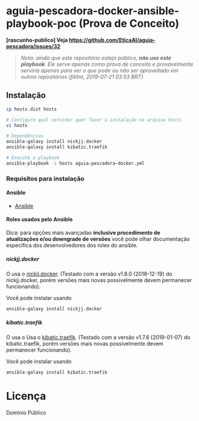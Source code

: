 # aguia-pescadora-docker-ansible-playbook-poc (Prova de Conceito)
**[rascunho-publico] Veja https://github.com/EticaAI/aguia-pescadora/issues/32**

> _Nota: ainda que este repositório esteja público, **não use este playbook**.
Ele serve apenas como prova de conceito e provavelmente serviria apenas
para ver o que pode ou não ser aproveitado em outros repositórios
(fititnt, 2019-07-21 03:53 BRT)_

## Instalação

```bash
cp hosts.dist hosts

# Configure qual servidor quer fazer a instalação no arquivo hosts
vi hosts

# Dependências
ansible-galaxy install nickjj.docker
ansible-galaxy install kibatic.traefik

# Execute o playbook
ansible-playbook -i hosts aguia-pescadora-docker.yml
```

### Requisitos para instalação

#### Ansible

- [Ansible](https://www.ansible.com/)

#### Roles usados pelo Ansible

Dica: para opções mais avançadas **inclusive procedimento de atualizações e/ou
downgrade de versões** você pode olhar documentação específica dos
desenvolvedores dos roles do ansible.

##### nickjj.docker
O usa o [nickjj.docker](https://github.com/nickjj/ansible-docker).
(Testado com a versão v1.8.0 (2018-12-19) do nickjj.docker, porém
versões mais novas possivelmente devem permanecer funcionando).

Você pode instalar usando

```bash
ansible-galaxy install nickjj.docker
```

##### kibatic.traefik

O usa o Usa o [kibatic.traefik](https://github.com/kibatic/ansible-traefik).
(Testado com a versão v1.7.6 (2019-01-07) do kibatic.traefik, porém
versões mais novas possivelmente devem permanecer funcionando).

Você pode instalar usando

```bash
ansible-galaxy install kibatic.traefik
```

# Licença
Domínio Público
